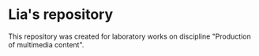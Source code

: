 # Lia's repository

This repository was created for laboratory works on discipline "Production of multimedia content".

